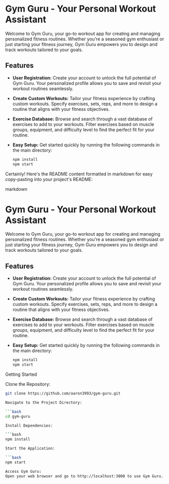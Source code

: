 # Gym Guru - Your Personal Workout Assistant

Welcome to Gym Guru, your go-to workout app for creating and managing personalized fitness routines. Whether you're a seasoned gym enthusiast or just starting your fitness journey, Gym Guru empowers you to design and track workouts tailored to your goals.

## Features

- **User Registration:** Create your account to unlock the full potential of Gym Guru. Your personalized profile allows you to save and revisit your workout routines seamlessly.

- **Create Custom Workouts:** Tailor your fitness experience by crafting custom workouts. Specify exercises, sets, reps, and more to design a routine that aligns with your fitness objectives.

- **Exercise Database:** Browse and search through a vast database of exercises to add to your workouts. Filter exercises based on muscle groups, equipment, and difficulty level to find the perfect fit for your routine.

- **Easy Setup:** Get started quickly by running the following commands in the main directory:
  ```bash
  npm install
  npm start

Certainly! Here's the README content formatted in markdown for easy copy-pasting into your project's README:

markdown

# Gym Guru - Your Personal Workout Assistant

Welcome to Gym Guru, your go-to workout app for creating and managing personalized fitness routines. Whether you're a seasoned gym enthusiast or just starting your fitness journey, Gym Guru empowers you to design and track workouts tailored to your goals.

## Features

- **User Registration:** Create your account to unlock the full potential of Gym Guru. Your personalized profile allows you to save and revisit your workout routines seamlessly.

- **Create Custom Workouts:** Tailor your fitness experience by crafting custom workouts. Specify exercises, sets, reps, and more to design a routine that aligns with your fitness objectives.

- **Exercise Database:** Browse and search through a vast database of exercises to add to your workouts. Filter exercises based on muscle groups, equipment, and difficulty level to find the perfect fit for your routine.

- **Easy Setup:** Get started quickly by running the following commands in the main directory:
  ```bash
  npm install
  npm start

Getting Started

Clone the Repository:

```bash
git clone https://github.com/aaron3993/gym-guru.git

Navigate to the Project Directory:

```bash
cd gym-guru

Install Dependencies:

```bash
npm install

Start the Application:

```bash
npm start

Access Gym Guru:
Open your web browser and go to http://localhost:3000 to use Gym Guru.
